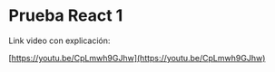 # Prueba React 1

Link video con explicación:

[https://youtu.be/CpLmwh9GJhw](https://youtu.be/CpLmwh9GJhw)
